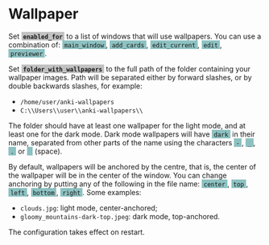 <style>
    setting {
        background-color: #99999999;
        font-weight: bold;
    }

    key {
        background-color: #44999999;
    }
</style>

# Wallpaper

Set <setting>&nbsp;`enabled_for`&nbsp;</setting> to a list of windows 
that will use wallpapers. You can use a combination of: 
<key>&nbsp;`main_window`&nbsp;</key>, 
<key>&nbsp;`add_cards`&nbsp;</key>, 
<key>&nbsp;`edit_current`&nbsp;</key>, 
<key>&nbsp;`edit`&nbsp;</key>, 
<key>&nbsp;`previewer`&nbsp;</key>.

Set <setting>&nbsp;`folder_with_wallpapers`&nbsp;</setting> 
to the full path of the folder containing your wallpaper images. 
Path will be separated either by forward slashes, 
or by double backwards slashes, for example:

* `/home/user/anki-wallpapers`
* `C:\\Users\\user\\anki-wallpapers\\`

The folder should have at least one wallpaper for the light mode,
and at least one for the dark mode.
Dark mode wallpapers will have <key>&nbsp;`dark`&nbsp;</key> in their name, 
separated from other parts of the name using the characters 
<key>&nbsp;`-`&nbsp;</key>, 
<key>&nbsp;`_`&nbsp;</key>, 
<key>&nbsp;`.`&nbsp;</key> or 
<key>&nbsp;&nbsp;&nbsp;</key> (space).

By default, wallpapers will be anchored by the centre, 
that is, the center of the wallpaper will be in the center of the window.
You can change anchoring by putting any of the following in the file name: 
<key>&nbsp;`center`&nbsp;</key>, 
<key>&nbsp;`top`&nbsp;</key>, 
<key>&nbsp;`left`&nbsp;</key>, 
<key>&nbsp;`bottom`&nbsp;</key>, 
<key>&nbsp;`right`&nbsp;</key>.
Some examples:

* `clouds.jpg`: light mode, center-anchored;
* `gloomy_mountains-dark-top.jpeg`: dark mode, top-anchored.

The configuration takes effect on restart.